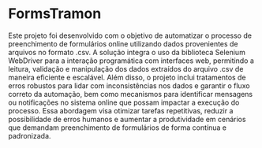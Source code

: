 # FormsTramon
 Este projeto foi desenvolvido com o objetivo de automatizar o processo de preenchimento de formulários online utilizando dados provenientes de arquivos no formato .csv. A solução integra o uso da biblioteca Selenium WebDriver para a interação programática com interfaces web, permitindo a leitura, validação e manipulação dos dados extraídos do arquivo .csv de maneira eficiente e escalável. Além disso, o projeto inclui tratamentos de erros robustos para lidar com inconsistências nos dados e garantir o fluxo correto da automação, bem como mecanismos para identificar mensagens ou notificações no sistema online que possam impactar a execução do processo. Essa abordagem visa otimizar tarefas repetitivas, reduzir a possibilidade de erros humanos e aumentar a produtividade em cenários que demandam preenchimento de formulários de forma contínua e padronizada.
